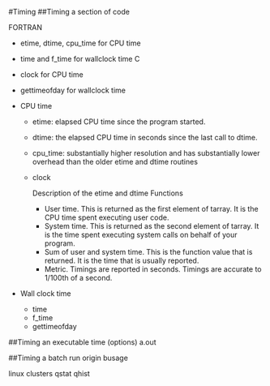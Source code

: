 #Timing
##Timing a section of code

FORTRAN
* etime, dtime, cpu_time for CPU time
* time and f_time for wallclock time
C
* clock for CPU time
* gettimeofday for wallclock time
 
* CPU time
   * etime: elapsed CPU time since the program started.
   * dtime: the elapsed CPU time in seconds since the last call to dtime.
   * cpu_time: substantially higher resolution and has substantially lower overhead than the older etime and dtime routines
   * clock
   
      Description of the etime and dtime Functions
      *  User time. This is returned as the first element of tarray. It is the CPU time spent executing user code.
      *  System time. This is returned as the second element of tarray. It is the time spent executing system calls on behalf of your program.
      *  Sum of user and system time. This is the function value that is returned. It is the time that is usually reported.
      *  Metric. Timings are reported in seconds. Timings are accurate to 1/100th of a second.

* Wall clock time
   * time 
   * f_time
   * gettimeofday

##Timing an executable
time (options) a.out
 
##Timing a batch run
origin
busage

linux clusters
qstat
qhist